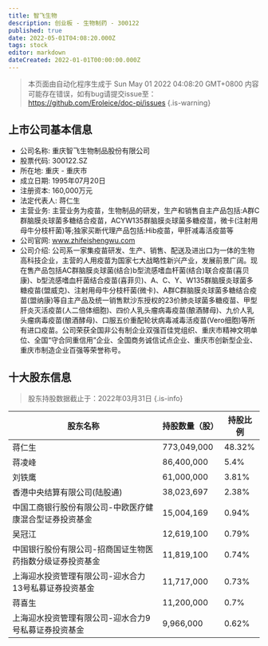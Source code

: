 ```yaml
---
title: 智飞生物
description: 创业板 - 生物制药 - 300122
published: true
date: 2022-05-01T04:08:20.000Z
tags: stock
editor: markdown
dateCreated: 2022-01-01T00:00:00.000Z
---
```


> 本页面由自动化程序生成于 Sun May 01 2022 04:08:20 GMT+0800
> 内容可能存在错误，如有bug请提交issue至：https://github.com/Eroleice/doc-pi/issues
{.is-warning}

## 上市公司基本信息
- 公司名称: 重庆智飞生物制品股份有限公司
- 股票代码: 300122.SZ
- 所在地: 重庆 - 重庆市
- 成立日期: 1995年07月20日
- 注册资本: 160,000万元
- 法定代表人: 蒋仁生
- 主营业务: 主营业务为疫苗，生物制品的研发，生产和销售自主产品包括:A群C群脑膜炎球菌多糖结合疫苗，ACYW135群脑膜炎球菌多糖疫苗，微卡(注射用母牛分枝杆菌)等;独家买断代理产品包括:Hib疫苗，甲肝减毒活疫苗等
- 公司官网: www.zhifeishengwu.com
- 公司介绍: 公司系一家集疫苗研发、生产、销售、配送及进出口为一体的生物高科技企业，主营的人用疫苗为国家七大战略性新兴产业，发展前景广阔。现在售产品包括AC群脑膜炎球菌(结合)b型流感嗜血杆菌(结合)联合疫苗(喜贝康)、b型流感嗜血杆菌结合疫苗(喜菲贝)、A、C、Y、W135群脑膜炎球菌多糖疫苗(盟威克)、注射用母牛分枝杆菌(微卡)、A群C群脑膜炎球菌多糖结合疫苗(盟纳康)等自主产品及统一销售默沙东授权的23价肺炎球菌多糖疫苗、甲型肝炎灭活疫苗(人二倍体细胞)、四价人乳头瘤病毒疫苗(酿酒酵母)、九价人乳头瘤病毒疫苗(酿酒酵母)、口服五价重配轮状病毒减毒活疫苗(Vero细胞)等所有进口疫苗。公司荣获全国非公有制企业双强百佳党组织、重庆市精神文明单位、全国“守合同重信用”企业、全国商务诚信试点企业、重庆市创新型企业、重庆市制造企业百强等荣誉称号。


## 十大股东信息
> 股东持股数据截止于：2022年03月31日
{.is-info}

| 股东名称 | 持股数量（股） | 持股比例 |
| --- | --- | --- |
| 蒋仁生 | 773,049,000 | 48.32% |
| 蒋凌峰 | 86,400,000 | 5.4% |
| 刘铁鹰 | 61,000,000 | 3.81% |
| 香港中央结算有限公司(陆股通) | 38,023,697 | 2.38% |
| 中国工商银行股份有限公司-中欧医疗健康混合型证券投资基金 | 15,004,169 | 0.94% |
| 吴冠江 | 12,619,100 | 0.79% |
| 中国银行股份有限公司-招商国证生物医药指数分级证券投资基金 | 11,819,100 | 0.74% |
| 上海迎水投资管理有限公司-迎水合力13号私募证券投资基金 | 11,717,000 | 0.73% |
| 蒋喜生 | 11,200,000 | 0.7% |
| 上海迎水投资管理有限公司-迎水合力9号私募证券投资基金 | 9,966,000 | 0.62% |




